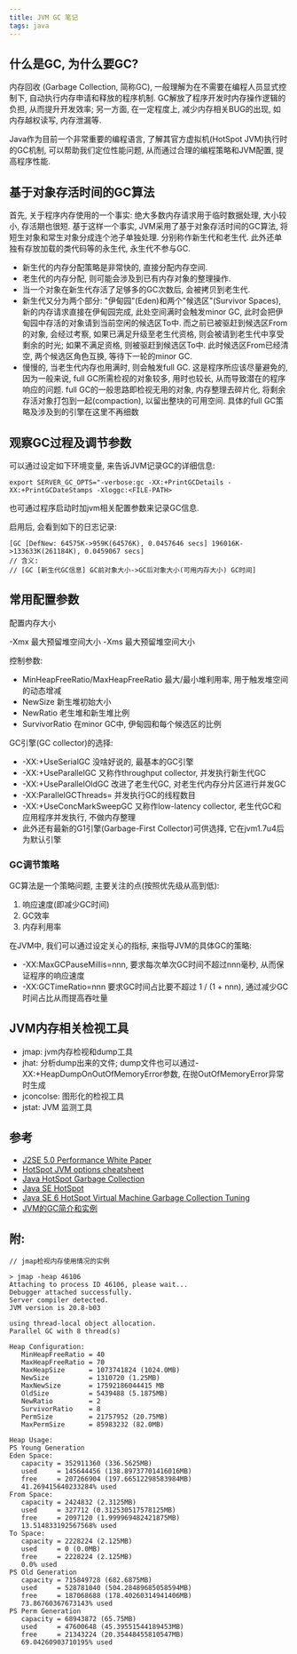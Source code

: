 ```yaml
---
title: JVM GC 笔记
tags: java
---
```


## 什么是GC, 为什么要GC?

内存回收 (Garbage Collection, 简称GC), 一般理解为在不需要在编程人员显式控制下, 自动执行内存申请和释放的程序机制. GC解放了程序开发时内存操作逻辑的负担, 从而提升开发效率; 另一方面, 在一定程度上, 减少内存相关BUG的出现, 如内存越权读写, 内存泄漏等.

Java作为目前一个非常重要的编程语言, 了解其官方虚拟机(HotSpot JVM)执行时的GC机制, 可以帮助我们定位性能问题, 从而通过合理的编程策略和JVM配置, 提高程序性能.

## 基于对象存活时间的GC算法

首先, 关于程序内存使用的一个事实: 绝大多数内存请求用于临时数据处理, 大小较小, 存活期也很短.
基于这样一个事实, JVM采用了基于对象存活时间的GC算法, 将短生对象和常生对象分成连个池子单独处理. 分别称作新生代和老生代.
此外还单独有存放加载的类代码等的永生代, 永生代不参与GC.

- 新生代的内存分配策略是非常快的, 直接分配内存空间.
- 老生代的内存分配, 则可能会涉及到已有内存对象的整理操作.
- 当一个对象在新生代存活了足够多的GC次数后, 会被拷贝到老生代.
- 新生代又分为两个部分: "伊甸园"(Eden)和两个"候选区"(Survivor Spaces), 新的内存请求直接在伊甸园完成, 此处空间满时会触发minor GC, 此时会把伊甸园中存活的对象请到当前空闲的候选区To中. 而之前已被驱赶到候选区From的对象, 会经过考察, 如果已满足升级至老生代资格, 则会被请到老生代中享受剩余的时光; 如果不满足资格, 则被驱赶到候选区To中. 此时候选区From已经清空, 两个候选区角色互换, 等待下一轮的minor GC.
- 慢慢的, 当老生代内存也用满时, 则会触发full GC. 这是程序所应该尽量避免的, 因为一般来说, full GC所需检视的对象较多, 用时也较长, 从而导致潜在的程序响应的问题. full GC的一般思路即检视无用的对象, 内存整理去碎片化, 将剩余存活对象打包到一起(compaction), 以留出整块的可用空间. 具体的full GC策略及涉及到的引擎在这里不再细数

## 观察GC过程及调节参数

可以通过设定如下环境变量, 来告诉JVM记录GC的详细信息:

    export SERVER_GC_OPTS="-verbose:gc -XX:+PrintGCDetails -XX:+PrintGCDateStamps -Xloggc:<FILE-PATH>

也可通过程序启动时加jvm相关配置参数来记录GC信息.

启用后, 会看到如下的日志记录:

    [GC [DefNew: 64575K->959K(64576K), 0.0457646 secs] 196016K->133633K(261184K), 0.0459067 secs]
    // 含义:
    // [GC [新生代GC信息] GC前对象大小->GC后对象大小(可用内存大小) GC时间]

## 常用配置参数

配置内存大小

-Xmx 最大预留堆空间大小
-Xms 最大预留堆空间大小

控制参数:

- MinHeapFreeRatio/MaxHeapFreeRatio 最大/最小堆利用率, 用于触发堆空间的动态增减
- NewSize 新生堆初始大小
- NewRatio 老生堆和新生堆比例
- SurvivorRatio 在minor GC中, 伊甸园和每个候选区的比例

GC引擎(GC collector)的选择:

- -XX:+UseSerialGC 没啥好说的, 最基本的GC引擎
- -XX:+UseParallelGC 又称作throughput collector, 并发执行新生代GC
- -XX:+UseParallelOldGC 改进了老生代GC, 对老生代内存分片区进行并发GC
- -XX:ParallelGCThreads=<N> 并发执行GC的线程数目
- -XX:+UseConcMarkSweepGC 又称作low-latency collector, 老生代GC和应用程序并发执行, 不做内存整理
-  此外还有最新的G1引擎(Garbage-First Collector)可供选择, 它在jvm1.7u4后为默认引擎

### GC调节策略

GC算法是一个策略问题, 主要关注的点(按照优先级从高到低): 

1. 响应速度(即减少GC时间)
2. GC效率
3. 内存利用率

在JVM中, 我们可以通过设定关心的指标, 来指导JVM的具体GC的策略:

- -XX:MaxGCPauseMillis=nnn, 要求每次单次GC时间不超过nnn毫秒, 从而保证程序的响应速度
- -XX:GCTimeRatio=nnn 要求GC时间占比要不超过 1 / (1 + nnn), 通过减少GC时间占比从而提高吞吐量

## JVM内存相关检视工具

- jmap: jvm内存检视和dump工具
- jhat: 分析dump出来的文件; dump文件也可以通过-XX:+HeapDumpOnOutOfMemoryError参数, 在抛OutOfMemoryError异常时生成
- jconcolse: 图形化的检视工具
- jstat: JVM 监测工具

## 参考

- [J2SE 5.0 Performance White Paper](http://www.oracle.com/technetwork/Java/5-136747.html)
- [HotSpot JVM options cheatsheet](http://blog.ragozin.info/2013/11/hotspot-jvm-garbage-collection-options.html)
- [Java HotSpot Garbage Collection](http://www.oracle.com/technetwork/Java/Javase/tech/index-jsp-140228.html)
- [Java SE HotSpot](http://www.oracle.com/technetwork/Java/Javase/tech/hotspot-138757.html)
- [Java SE 6 HotSpot Virtual Machine Garbage Collection Tuning](http://www.oracle.com/technetwork/Java/Javase/gc-tuning-6-140523.html)
- [JVM的GC简介和实例](http://www.searchtb.com/2013/07/jvm-gc-introduction-examples.html)

## 附: 

    // jmap检视内存使用情况的实例
    
    > jmap -heap 46106
    Attaching to process ID 46106, please wait...
    Debugger attached successfully.
    Server compiler detected.
    JVM version is 20.8-b03

    using thread-local object allocation.
    Parallel GC with 8 thread(s)

    Heap Configuration:
       MinHeapFreeRatio = 40
       MaxHeapFreeRatio = 70
       MaxHeapSize      = 1073741824 (1024.0MB)
       NewSize          = 1310720 (1.25MB)
       MaxNewSize       = 17592186044415 MB
       OldSize          = 5439488 (5.1875MB)
       NewRatio         = 2
       SurvivorRatio    = 8
       PermSize         = 21757952 (20.75MB)
       MaxPermSize      = 85983232 (82.0MB)

    Heap Usage:
    PS Young Generation
    Eden Space:
       capacity = 352911360 (336.5625MB)
       used     = 145644456 (138.89737701416016MB)
       free     = 207266904 (197.66512298583984MB)
       41.269415640233284% used
    From Space:
       capacity = 2424832 (2.3125MB)
       used     = 327712 (0.312530517578125MB)
       free     = 2097120 (1.999969482421875MB)
       13.514833192567568% used
    To Space:
       capacity = 2228224 (2.125MB)
       used     = 0 (0.0MB)
       free     = 2228224 (2.125MB)
       0.0% used
    PS Old Generation
       capacity = 715849728 (682.6875MB)
       used     = 528781040 (504.28489685058594MB)
       free     = 187068688 (178.40260314941406MB)
       73.86760367673143% used
    PS Perm Generation
       capacity = 68943872 (65.75MB)
       used     = 47600648 (45.39551544189453MB)
       free     = 21343224 (20.35448455810547MB)
       69.04260903710195% used
